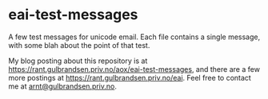 eai-test-messages
=================

A few test messages for unicode email. Each file contains a single message,
with some blah about the point of that test.

My blog posting about this repository is at
https://rant.gulbrandsen.priv.no/aox/eai-test-messages, and there are a
few more postings at https://rant.gulbrandsen.priv.no/eai. Feel free to
contact me at arnt@gulbrandsen.priv.no.
